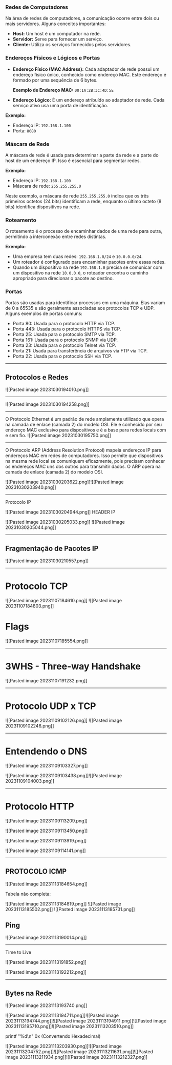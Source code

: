 
### Redes de Computadores

Na área de redes de computadores, a comunicação ocorre entre dois ou mais servidores. Alguns conceitos importantes:

- **Host:** Um host é um computador na rede.
- **Servidor:** Serve para fornecer um serviço.
- **Cliente:** Utiliza os serviços fornecidos pelos servidores.

### Endereços Físicos e Lógicos e Portas

- **Endereço Físico (MAC Address):** Cada adaptador de rede possui um endereço físico único, conhecido como endereço MAC. Este endereço é formado por uma sequência de 6 bytes.

  **Exemplo de Endereço MAC:** `00:1A:2B:3C:4D:5E`

- **Endereço Lógico:** É um endereço atribuído ao adaptador de rede. Cada serviço ativo usa uma porta de identificação.

**Exemplo:**

- Endereço IP: `192.168.1.100`
- Porta: `8080`

### Máscara de Rede

A máscara de rede é usada para determinar a parte da rede e a parte do host de um endereço IP. Isso é essencial para segmentar redes.

**Exemplo:**

- Endereço IP: `192.168.1.100`
- Máscara de rede: `255.255.255.0`

Neste exemplo, a máscara de rede `255.255.255.0` indica que os três primeiros octetos (24 bits) identificam a rede, enquanto o último octeto (8 bits) identifica dispositivos na rede.

### Roteamento

O roteamento é o processo de encaminhar dados de uma rede para outra, permitindo a interconexão entre redes distintas.

**Exemplo:**

- Uma empresa tem duas redes: `192.168.1.0/24` e `10.0.0.0/24`.
- Um roteador é configurado para encaminhar pacotes entre essas redes.
- Quando um dispositivo na rede `192.168.1.0` precisa se comunicar com um dispositivo na rede `10.0.0.0`, o roteador encontra o caminho apropriado para direcionar o pacote ao destino.

### Portas

Portas são usadas para identificar processos em uma máquina. Elas variam de 0 a 65535 e são geralmente associadas aos protocolos TCP e UDP. Alguns exemplos de portas comuns:

- Porta 80: Usada para o protocolo HTTP via TCP.
- Porta 443: Usada para o protocolo HTTPS via TCP.
- Porta 25: Usada para o protocolo SMTP via TCP.
- Porta 161: Usada para o protocolo SNMP via UDP.
- Porta 23: Usada para o protocolo Telnet via TCP.
- Porta 21: Usada para transferência de arquivos via FTP via TCP.
- Porta 22: Usada para o protocolo SSH via TCP.

---
## Protocolos e Redes


![[Pasted image 20231030194010.png]]

---
![[Pasted image 20231030194258.png]]

---

O Protocolo Ethernet é um padrão de rede amplamente utilizado que opera na camada de enlace (camada 2) do modelo OSI. Ele é conhecido por seu endereço MAC exclusivo para dispositivos e é a base para redes locais com e sem fio.
![[Pasted image 20231030195750.png]]

---

O Protocolo ARP (Address Resolution Protocol) mapeia endereços IP para endereços MAC em redes de computadores. Isso permite que dispositivos na mesma rede local se comuniquem eficazmente, pois precisam conhecer os endereços MAC uns dos outros para transmitir dados. O ARP opera na camada de enlace (camada 2) do modelo OSI.

![[Pasted image 20231030203622.png]]![[Pasted image 20231030203940.png]]

---

Protocolo IP 

![[Pasted image 20231030204944.png]]
HEADER IP

![[Pasted image 20231030205033.png]]
![[Pasted image 20231030205044.png]]

---
## Fragmentação de Pacotes IP


![[Pasted image 20231030210557.png]]


---

# Protocolo TCP

![[Pasted image 20231107184610.png]]
![[Pasted image 20231107184803.png]]
# Flags

![[Pasted image 20231107185554.png]]


---

# 3WHS - Three-way Handshake
![[Pasted image 20231107191232.png]]

---

# Protocolo UDP x TCP

![[Pasted image 20231109102126.png]]
![[Pasted image 20231109102246.png]]

---

# Entendendo o DNS

![[Pasted image 20231109103327.png]]

![[Pasted image 20231109103438.png]]![[Pasted image 20231109104003.png]]

---

# Protocolo HTTP

![[Pasted image 20231109113209.png]]

![[Pasted image 20231109113450.png]]

![[Pasted image 20231109113919.png]]

![[Pasted image 20231109114141.png]]

---
## PROTOCOLO ICMP

![[Pasted image 20231113184654.png]]

Tabela não completa:

![[Pasted image 20231113184819.png]]
![[Pasted image 20231113185502.png]]
![[Pasted image 20231113185731.png]]
## Ping

![[Pasted image 20231113190014.png]]

---
Time to Live

![[Pasted image 20231113191852.png]]

![[Pasted image 20231113192212.png]]

---
## Bytes na Rede

![[Pasted image 20231113193740.png]]

![[Pasted image 20231113194711.png]]![[Pasted image 20231113194744.png]]![[Pasted image 20231113194911.png]]![[Pasted image 20231113195710.png]]![[Pasted image 20231113203510.png]]

printf "%d\n" 0x (Convertendo Hexadecimal)

![[Pasted image 20231113203930.png]]![[Pasted image 20231113204752.png]]![[Pasted image 20231113211631.png]]![[Pasted image 20231113211934.png]]![[Pasted image 20231113212327.png]]